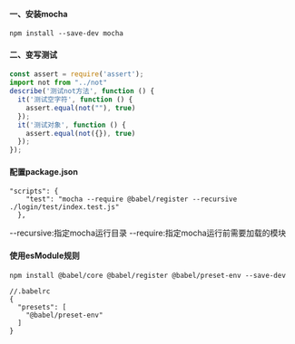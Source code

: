 #### 一、安装mocha
```
npm install --save-dev mocha
```
#### 二、变写测试
```JavaScript
const assert = require('assert');
import not from "../not"
describe('测试not方法', function () {
  it('测试空字符', function () {
    assert.equal(not(""), true)
  });
  it('测试对象', function () {
    assert.equal(not({}), true)
  });
});
```
#### 配置package.json
```
"scripts": {
    "test": "mocha --require @babel/register --recursive ./login/test/index.test.js"
  },
```
--recursive:指定mocha运行目录
--require:指定mocha运行前需要加载的模块

#### 使用esModule规则
```
npm install @babel/core @babel/register @babel/preset-env --save-dev
```
```
//.babelrc
{
  "presets": [
    "@babel/preset-env"
  ]
}
```


